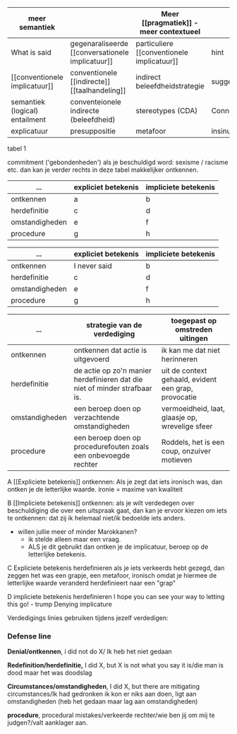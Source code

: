 
| meer semantiek |                                              | Meer [[pragmatiek]] - meer contextueel     |            |
| ---------------------------------- | -------------------------------------------- | -------------------------------------- | ---------- |
| What is said                       | gegenaraliseerde [[conversationele implicatuur]] | particuliere [[conventionele implicatuur]] | hint       |
| [[conventionele implicatuur]]          | conventionele [[indirecte]] [[taalhandeling]]        | indirect beleefdheidstrategie          | suggestie  |
| semantiek (logical) entailment     | conventeionele indirecte (beleefdheid)       | stereotypes (CDA)                      | Connotatie |
| explicatuur                        | presuppositie                                | metafoor                               |  insinuatie          |
tabel 1

commitment ('gebondenheden')
als je beschuldigd word: sexisme / racisme etc. dan kan je verder rechts in deze tabel makkelijker ontkennen.





| ...            | expliciet betekenis | impliciete betekenis |
| -------------- | ------------------- | -------------------- |
| ontkennen      | a                   | b                    |
| herdefinitie   | c                   | d                    |
| omstandigheden | e                   | f                    |
| procedure      | g                   | h                     |

| ...            | expliciet betekenis | impliciete betekenis |
| -------------- | ------------------- | -------------------- |
| ontkennen      | I never said                   | b                    |
| herdefinitie   | c                   | d                    |
| omstandigheden | e                   | f                    |
| procedure      | g                   | h                     |

| ...            | strategie van de verdediging | toegepast op omstreden uitingen |
| -------------- | ---------------------------- | -------------------- |
| ontkennen      | ontkennen dat actie is uitgevoerd                         | ik kan me dat niet herinneren                    |
| herdefinitie   | de actie op zo'n manier herdefinieren dat die niet of minder strafbaar is.                            | uit de context gehaald, evident een grap, provocatie                    |
| omstandigheden | een beroep doen op verzachtende omstandigheden                          | vermoeidheid, laat, glaasje op, wrevelige sfeer                   |
| procedure      | een beroep doen op procedurefouten zoals een onbevoegde rechter                            | Roddels, het is een coup, onzuiver motieven                    |

A
[[Expliciete betekenis]] ontkennen:
Als je zegt dat iets ironisch was, dan ontken je de letterlijke waarde.
ironie = maxime van kwaliteit 

B
[[Impliciete betekenis]] ontkennen:
als je wilt verdedegen over beschuldiging die over een uitspraak gaat, dan kan je ervoor kiezen om iets te ontkennen: dat zij ik helemaal niet/ik bedoelde iets anders.
- willen jullie meer of minder Marokkanen?
	- ik stelde alleen maar een vraag.
	- ALS je dit gebruikt dan ontken je de implicatuur, beroep op de letterlijke betekenis.

C
Expliciete betekenis herdefinieren
als je iets verkeerds hebt gezegd, dan zeggen het was een grapje, een metafoor, ironisch
omdat je hiermee de letterlijke waarde veranderd herdefinieert naar een "grap"

D
impliciete betekenis herdefinieren
I hope you can see your way to letting this go! - trump
Denying implicature




Verdedigings linies
gebruiken tijdens jezelf verdedigen:

### Defense line
**Denial/ontkennen**, i did not do X/ Ik heb het niet gedaan

**Redefinition/herdefinitie,** I did X, but X is not what you say it is/die man is dood maar het was doodslag

**Circumstances/omstandigheden**, I did X, but there are mitigating circumstances/Ik had gedronken ik kon er niks aan doen, ligt aan omstandigheden (heb het gedaan maar lag aan omstandigheden)

**procedure**, procedural mistakes/verkeerde rechter/wie ben jij om mij te judgen?/valt aanklager aan.

